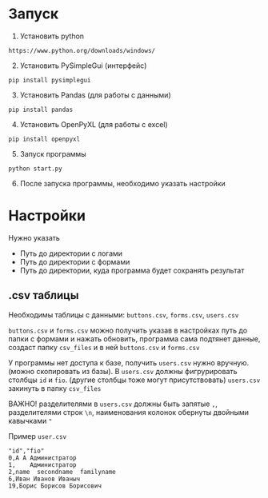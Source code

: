 # Запуск
1. Установить python
```
https://www.python.org/downloads/windows/
```
2. Установить PySimpleGui (интерфейс)
```
pip install pysimplegui
```
3. Установить Pandas (для работы с данными)
```
pip install pandas
```
4. Установить OpenPyXL (для работы с excel)
```
pip install openpyxl
```
5. Запуск программы
```
python start.py
```

6. После запуска программы, необходимо указать настройки

# Настройки
Нужно указать 
- Путь до директории с логами
- Путь до директории с формами
- Путь до директории, куда программа будет сохранять результат


## .csv таблицы
Необходимы таблицы с данными: `buttons.csv`, `forms.csv`, `users.csv`

`buttons.csv` и `forms.csv` можно получить указав в настройках путь до папки с формами и 
нажать обновить, программа сама подтянет данные, создаст папку `csv_files` и в ней `buttons.csv` и `forms.csv`


У программы нет доступа к базе, получить `users.csv` нужно вручную.
(можно скопировать из базы). В `users.csv` должны фигрурировать столбцы `id` и `fio`. 
(другие столбцы тоже могут присутствовать)
`users.csv` закинуть в папку `csv_files`

ВАЖНО! разделителями в `users.csv` должны быть запятые `,`, разделителями строк `\n`, наименования колонок обернуты двойными кавычками `"`

Пример `user.csv`
```
"id","fio"
0,А А Администратор
1,    Администратор
2,name  secondname  familyname
6,Иван Иванов Иваныч
19,Борис Борисов Борисович
```
